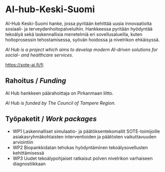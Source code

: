 # AI-hub-Keski-Suomi

AI-Hub Keski-Suomi hanke, jossa pyritään kehittää uusia innovaatioita sosiaali- ja terveydenhoitopalveluihin. Hankkeessa pyritään hyödyntää tekoälyä sekä laskennallisia menetelmiä eri sovellusalueilla, kuten hoitoprosessin tehostamisessa, syövän hoidossa ja nivelrikon ehkäisyssä. 

_AI Hub is a project which aims to develop modern AI-driven solutions for social- and healthcare services._

https://sote-ai.fi/fi

## Rahoitus / _Funding_

AI Hub hankkeen päärahoittaja on Pirkanmaan liitto.

_AI Hub is funded by The Council of Tampere Region._

## Työpaketit / _Work packages_

- WP1 Laskennalliset simulaatio- ja päätöksentekomallit SOTE-toimijoille asiakasryhmäkohtaisten interventioiden ja päätösten vaikuttavuuden arviointiin
- WP2 Biopankkidatan tehokas hyödyntäminen tekoälysovellusten kehittämisessä
- WP3 Uudet tekoälypohjaiset ratkaisut polven nivelrikon varhaiseen diagnostiikkaan
